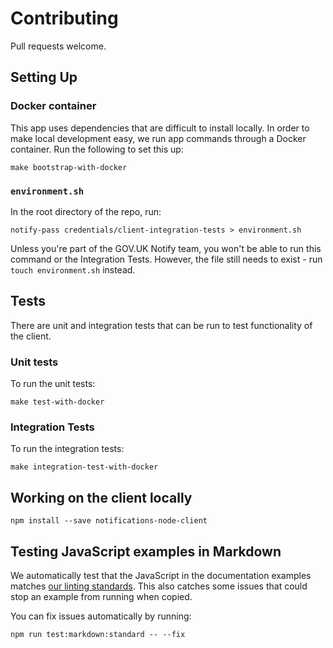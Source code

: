 # Contributing

Pull requests welcome.

## Setting Up

### Docker container

This app uses dependencies that are difficult to install locally. In order to make local development easy, we run app commands through a Docker container. Run the following to set this up:

```shell
make bootstrap-with-docker
```

### `environment.sh`

In the root directory of the repo, run:

```
notify-pass credentials/client-integration-tests > environment.sh
```

Unless you're part of the GOV.UK Notify team, you won't be able to run this command or the Integration Tests. However, the file still needs to exist - run `touch environment.sh` instead.

## Tests

There are unit and integration tests that can be run to test functionality of the client.

### Unit tests

To run the unit tests:

```
make test-with-docker
```

### Integration Tests

To run the integration tests:

```
make integration-test-with-docker
```

## Working on the client locally

```
npm install --save notifications-node-client
```

## Testing JavaScript examples in Markdown

We automatically test that the JavaScript in the documentation examples matches [our linting standards](https://gds-way.cloudapps.digital/manuals/programming-languages/nodejs/#source-formatting-and-linting). This also catches some issues that could stop an example from running when copied.

You can fix issues automatically by running:

```
npm run test:markdown:standard -- --fix
```
